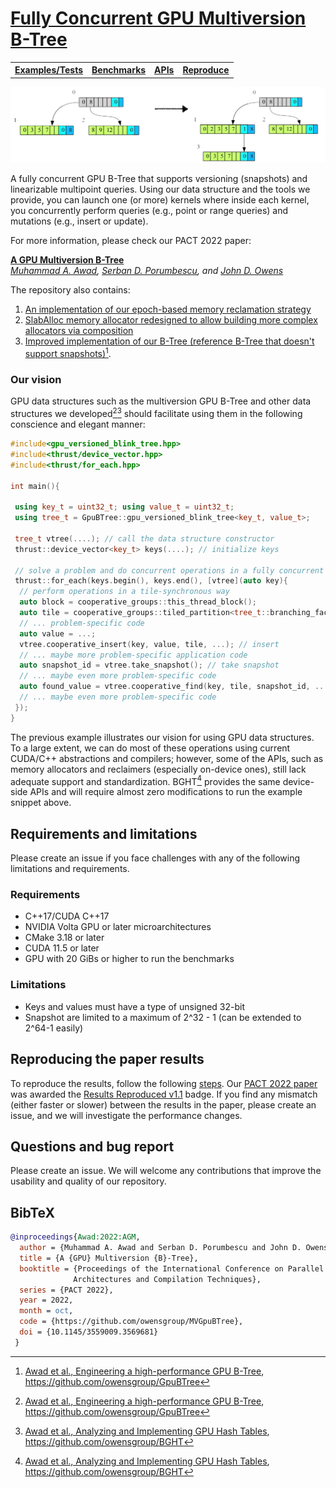 # [Fully Concurrent GPU Multiversion B-Tree](https://dl.acm.org/doi/10.1145/3559009.3569681)


<table><tr>
<th><b><a href="https://github.com/owensgroup/MVGpuBTree/tree/main/test">Examples/Tests</a></b></th>
<th><b><a href="https://github.com/owensgroup/MVGpuBTree/tree/main/benchmarks">Benchmarks</a></b></th>
<th><b><a href="apis.md">APIs</a></b></th>
<th><b><a href="reproduce.md">Reproduce</a></b></th>
</tr></table>


![Multiversion B-Tree](/docs/vbtree-nobg.png)


A fully concurrent GPU B-Tree that supports versioning (snapshots) and linearizable multipoint queries. Using our data structure and the tools we provide, you can launch one (or more) kernels where inside each kernel, you concurrently perform queries (e.g., point or range queries) and mutations (e.g., insert or update).


For more information, please check our PACT 2022 paper:

[**A GPU Multiversion B-Tree**](https://dl.acm.org/doi/10.1145/3559009.3569681)<br>
*[Muhammad A. Awad](https://maawad.github.io/), [Serban D. Porumbescu](https://web.cs.ucdavis.edu/~porumbes/), and [John D. Owens](https://www.ece.ucdavis.edu/~jowens/)*

The repository also contains:
1. [An implementation of our epoch-based memory reclamation strategy](https://github.com/owensgroup/MVGpuBTree/blob/main/include/memory_reclaimer.hpp)
2. [SlabAlloc memory allocator redesigned to allow building more complex allocators via composition](https://github.com/owensgroup/MVGpuBTree/blob/main/include/slab_alloc.hpp)
3. [Improved implementation of our B-Tree (reference B-Tree that doesn't support snapshots)](https://github.com/owensgroup/MVGpuBTree/blob/main/include/gpu_blink_tree.hpp)[^1].

### Our vision

GPU data structures such as the multiversion GPU B-Tree and other data structures we developed[^1][^2] should facilitate using them in the following conscience and elegant manner:

```c++
#include<gpu_versioned_blink_tree.hpp>
#include<thrust/device_vector.hpp>
#include<thrust/for_each.hpp>

int main(){

 using key_t = uint32_t; using value_t = uint32_t;
 using tree_t = GpuBTree::gpu_versioned_blink_tree<key_t, value_t>;
 
 tree_t vtree(....); // call the data structure constructor 
 thrust::device_vector<key_t> keys(....); // initialize keys
 
 // solve a problem and do concurrent operations in a fully concurrent manner
 thrust::for_each(keys.begin(), keys.end(), [vtree](auto key){ 
  // perform operations in a tile-synchronous way
  auto block = cooperative_groups::this_thread_block();
  auto tile = cooperative_groups::tiled_partition<tree_t::branching_factor>(block);
  // ... problem-specific code
  auto value = ...;
  vtree.cooperative_insert(key, value, tile, ...); // insert
  // ... maybe more problem-specific application code
  auto snapshot_id = vtree.take_snapshot(); // take snapshot
  // ... maybe even more problem-specific code
  auto found_value = vtree.cooperative_find(key, tile, snapshot_id, ...); // query
  // ... maybe even more problem-specific code
 });
}
```

The previous example illustrates our vision for using GPU data structures. To a large extent, we can do most of these operations using current CUDA/C++ abstractions and compilers; however, some of the APIs, such as memory allocators and reclaimers (especially on-device ones), still lack adequate support and standardization. BGHT[^2] provides the same device-side APIs and will require almost zero modifications to run the example snippet above.



## Requirements and limitations
Please create an issue if you face challenges with any of the following limitations and requirements.
### Requirements
* C++17/CUDA C++17
* NVIDIA Volta GPU or later microarchitectures
* CMake 3.18 or later
* CUDA 11.5 or later
* GPU with 20 GiBs or higher to run the benchmarks

### Limitations
* Keys and values must have a type of unsigned 32-bit
* Snapshot are limited to a maximum of 2^32 - 1 (can be extended to 2^64-1 easily)

## Reproducing the paper results
To reproduce the results, follow the following [steps](reproduce.md). Our [PACT 2022 paper](https://dl.acm.org/doi/10.1145/3559009.3569681) was awarded the [Results Reproduced v1.1](https://www.acm.org/publications/policies/artifact-review-and-badging-current) badge. If you find any mismatch (either faster or slower) between the results in the paper, please create an issue, and we will investigate the performance changes.

## Questions and bug report
Please create an issue. We will welcome any contributions that improve the usability and quality of our repository.

## BibTeX
```bibtex
@inproceedings{Awad:2022:AGM,
  author = {Muhammad A. Awad and Serban D. Porumbescu and John D. Owens},
  title = {A {GPU} Multiversion {B}-Tree},
  booktitle = {Proceedings of the International Conference on Parallel
              Architectures and Compilation Techniques},
  series = {PACT 2022},
  year = 2022,
  month = oct,
  code = {https://github.com/owensgroup/MVGpuBTree},
  doi = {10.1145/3559009.3569681}
 }
```


[^1]: [Awad et al., Engineering a high-performance GPU B-Tree](https://escholarship.org/uc/item/1ph2x5td), https://github.com/owensgroup/GpuBTree
[^2]: [Awad et al., Analyzing and Implementing GPU Hash Tables](https://escholarship.org/uc/item/6cb1q6rz), https://github.com/owensgroup/BGHT
